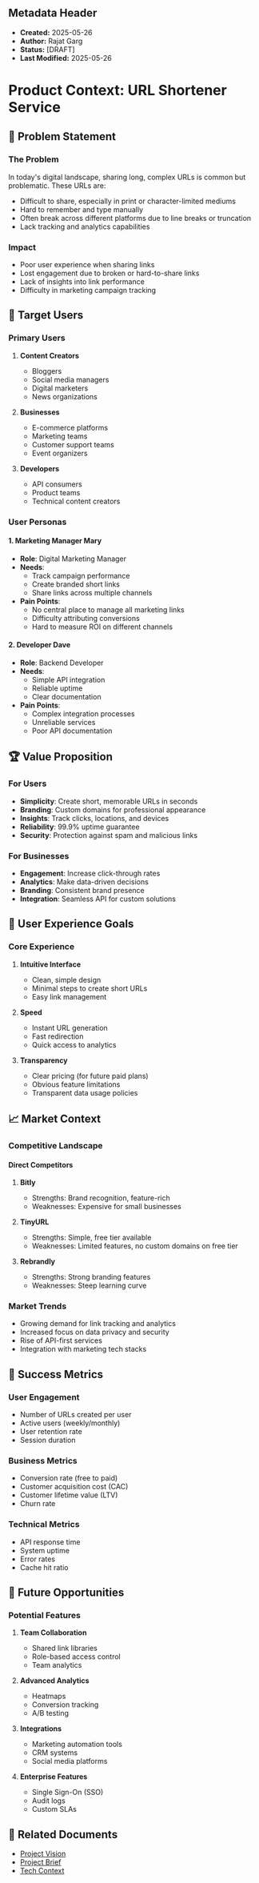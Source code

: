 ## Metadata Header
- **Created:** 2025-05-26
- **Author:** Rajat Garg
- **Status:** [DRAFT]
- **Last Modified:** 2025-05-26

# Product Context: URL Shortener Service

## 🎯 Problem Statement

### The Problem
In today's digital landscape, sharing long, complex URLs is common but problematic. These URLs are:
- Difficult to share, especially in print or character-limited mediums
- Hard to remember and type manually
- Often break across different platforms due to line breaks or truncation
- Lack tracking and analytics capabilities

### Impact
- Poor user experience when sharing links
- Lost engagement due to broken or hard-to-share links
- Lack of insights into link performance
- Difficulty in marketing campaign tracking

## 👥 Target Users

### Primary Users
1. **Content Creators**
   - Bloggers
   - Social media managers
   - Digital marketers
   - News organizations

2. **Businesses**
   - E-commerce platforms
   - Marketing teams
   - Customer support teams
   - Event organizers

3. **Developers**
   - API consumers
   - Product teams
   - Technical content creators

### User Personas

#### 1. Marketing Manager Mary
- **Role**: Digital Marketing Manager
- **Needs**:
  - Track campaign performance
  - Create branded short links
  - Share links across multiple channels
- **Pain Points**:
  - No central place to manage all marketing links
  - Difficulty attributing conversions
  - Hard to measure ROI on different channels

#### 2. Developer Dave
- **Role**: Backend Developer
- **Needs**:
  - Simple API integration
  - Reliable uptime
  - Clear documentation
- **Pain Points**:
  - Complex integration processes
  - Unreliable services
  - Poor API documentation

## 🏆 Value Proposition

### For Users
- **Simplicity**: Create short, memorable URLs in seconds
- **Branding**: Custom domains for professional appearance
- **Insights**: Track clicks, locations, and devices
- **Reliability**: 99.9% uptime guarantee
- **Security**: Protection against spam and malicious links

### For Businesses
- **Engagement**: Increase click-through rates
- **Analytics**: Make data-driven decisions
- **Branding**: Consistent brand presence
- **Integration**: Seamless API for custom solutions

## 🎨 User Experience Goals

### Core Experience
1. **Intuitive Interface**
   - Clean, simple design
   - Minimal steps to create short URLs
   - Easy link management

2. **Speed**
   - Instant URL generation
   - Fast redirection
   - Quick access to analytics

3. **Transparency**
   - Clear pricing (for future paid plans)
   - Obvious feature limitations
   - Transparent data usage policies

## 📈 Market Context

### Competitive Landscape

#### Direct Competitors
1. **Bitly**
   - Strengths: Brand recognition, feature-rich
   - Weaknesses: Expensive for small businesses

2. **TinyURL**
   - Strengths: Simple, free tier available
   - Weaknesses: Limited features, no custom domains on free tier

3. **Rebrandly**
   - Strengths: Strong branding features
   - Weaknesses: Steep learning curve

### Market Trends
- Growing demand for link tracking and analytics
- Increased focus on data privacy and security
- Rise of API-first services
- Integration with marketing tech stacks

## 🎯 Success Metrics

### User Engagement
- Number of URLs created per user
- Active users (weekly/monthly)
- User retention rate
- Session duration

### Business Metrics
- Conversion rate (free to paid)
- Customer acquisition cost (CAC)
- Customer lifetime value (LTV)
- Churn rate

### Technical Metrics
- API response time
- System uptime
- Error rates
- Cache hit ratio

## 🚀 Future Opportunities

### Potential Features
1. **Team Collaboration**
   - Shared link libraries
   - Role-based access control
   - Team analytics

2. **Advanced Analytics**
   - Heatmaps
   - Conversion tracking
   - A/B testing

3. **Integrations**
   - Marketing automation tools
   - CRM systems
   - Social media platforms

4. **Enterprise Features**
   - Single Sign-On (SSO)
   - Audit logs
   - Custom SLAs

## 🔗 Related Documents
- [Project Vision](./projectVision.md)
- [Project Brief](./projectbrief.md)
- [Tech Context](./techContext.md)

